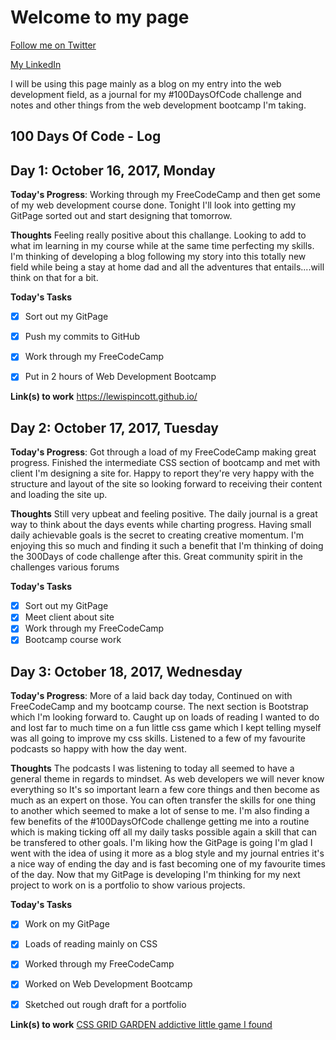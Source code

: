 # Welcome to my page                                                        
[Follow me on Twitter](https://twitter.com/DevGod1Day)

[My LinkedIn](www.linkedin.com/in/lewis-pincott)


I will be using this page mainly as a blog on my entry into the web development field, as a journal for my #100DaysOfCode challenge and notes and other things from the web development bootcamp I'm taking.

## 100 Days Of Code - Log

## Day 1: October 16, 2017, Monday

**Today's Progress**: Working through my FreeCodeCamp and then get some of my web development course done. Tonight I'll look into getting my GitPage sorted out and start designing that tomorrow.

**Thoughts** Feeling really positive about this challange. Looking to add to what im learning in my course while at the same time perfecting my skills. I'm thinking of developing a blog following my story into this totally new field while being a stay at home dad and all the adventures that entails....will think on that for a bit.

**Today's Tasks**
- [x] Sort out my GitPage
- [x] Push my commits to GitHub
- [x] Work through my FreeCodeCamp
- [x] Put in 2 hours of Web Development Bootcamp


**Link(s) to work**
https://lewispincott.github.io/  

## Day 2: October 17, 2017, Tuesday

**Today's Progress**: Got through a load of my FreeCodeCamp making great progress. Finished the intermediate CSS section of bootcamp and met with client I'm designing a site for. Happy to report they're very happy with the structure and layout of the site so looking forward to receiving their content and loading the site up.

**Thoughts** Still very upbeat and feeling positive. The daily journal is a great way to think about the days events while charting progress. Having small daily achievable goals is the secret to creating creative momentum. I'm enjoying this so much and finding it such a benefit that I'm thinking of doing the 300Days of code challenge after this. Great community spirit in the challenges various forums 

**Today's Tasks**
- [x] Sort out my GitPage
- [x] Meet client about site
- [x] Work through my FreeCodeCamp
- [x] Bootcamp course work  

## Day 3: October 18, 2017, Wednesday

**Today's Progress**: More of a laid back day today, Continued on with FreeCodeCamp and my bootcamp course. The next section is Bootstrap which I'm looking forward to. Caught up on loads of reading I wanted to do and lost far to much time on a fun little css game which I kept telling myself was all going to improve my css skills. Listened to a few of my favourite podcasts so happy with how the day went.

**Thoughts** The podcasts I was listening to today all seemed to have a general theme in regards to mindset. As web developers we will never know everything so It's so important learn a few core things and then become as much as an expert on those. You can often transfer the skills for one thing to another which seemed to make a lot of sense to me. I'm also finding a few benefits of the #100DaysOfCode challenge getting me into a routine which is making ticking off all my daily tasks possible again a skill that can be transfered to other goals. I'm liking how the GitPage is going I'm glad I went with the idea of using it more as a blog style and my journal entries it's a nice way of ending the day and is fast becoming one of my favourite times of the day. Now that my GitPage is developing I'm thinking for my next project to work on is a portfolio to show various projects.  

**Today's Tasks**
- [x] Work on my GitPage
- [x] Loads of reading mainly on CSS
- [x] Worked through my FreeCodeCamp
- [x] Worked on Web Development Bootcamp
- [x] Sketched out rough draft for a portfolio



**Link(s) to work**
[CSS GRID GARDEN addictive little game I found](http://cssgridgarden.com)





